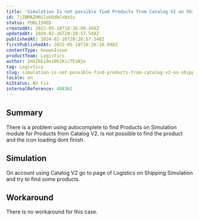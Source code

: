 ```yaml
---
title: 'Simulation Is not possible find Products from Catalog V2 on Shipping Simulation Page'
id: 7jZBMAZHNilokDdbCxWzSs
status: PUBLISHED
createdAt: 2022-05-18T18:26:09.456Z
updatedAt: 2024-02-16T20:28:57.548Z
publishedAt: 2024-02-16T20:28:57.548Z
firstPublishedAt: 2022-05-18T18:26:10.048Z
contentType: knownIssue
productTeam: Logistics
author: 2mXZkbi0oi061KicTExNjo
tag: Logistics
slug: simulation-is-not-possible-find-products-from-catalog-v2-on-shipping-simulation-page
locale: en
kiStatus: No Fix
internalReference: 488362
---
```


## Summary


There is a problem using autocomplete to find  Products on Simulation module for Products from Catalog V2.
Is not possible to find the product and the icon loading dont finish.



## Simulation


On account using Catalog V2 go to page of Logistics on Shipping Simulation and try to find some products.




## Workaround


There is no workaround for this case.


